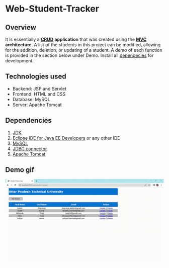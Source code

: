 # Web-Student-Tracker

## Overview

It is essentially a [**CRUD**](https://en.wikipedia.org/wiki/Create,_read,_update_and_delete) **application**  that was created using the 
[**MVC**](https://en.wikipedia.org/wiki/Model%E2%80%93view%E2%80%93controller) **architecture**. 
A list of the students in this project can be modified, allowing for the addition, deletion, or updating of a student. 
A demo of each function is provided in the section below under Demo. Install all [dependecies](#dependencies) for development.

## Technologies used

- Backend: JSP and Servlet
- Frontend: HTML and CSS
- Database: MySQL
- Server: Apache Tomcat

## Dependencies

1. [JDK](https://www.oracle.com/java/technologies/javase/javase-jdk8-downloads.html)
2. [Eclipse IDE for Java EE Developers](https://www.eclipse.org/downloads/packages/release/kepler/sr2/eclipse-ide-java-ee-developers) or any other IDE
3. [MySQL](https://www.mysql.com/downloads/)
4. [JDBC connector](https://dev.mysql.com/downloads/connector/j/5.1.html)
5. [Apache Tomcat](https://tomcat.apache.org/download-80.cgi)

## Demo gif

![Demo gif](https://github.com/tyagi67/Web-Student-Tracker/blob/main/demoVideo.gif)
